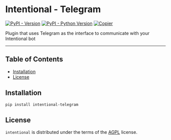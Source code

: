 # Intentional - Telegram

[![PyPI - Version](https://img.shields.io/pypi/v/intentional-telegram.svg)](https://pypi.org/project/intentional-telegram)
[![PyPI - Python Version](https://img.shields.io/pypi/pyversions/intentional-telegram.svg)](https://pypi.org/project/intentional-telegram)
[![Copier](https://img.shields.io/endpoint?url=https://raw.githubusercontent.com/copier-org/copier/master/img/badge/badge-grayscale-inverted-border-orange.json)](https://github.com/copier-org/copier)

Plugin that uses Telegram as the interface to communicate with your Intentional bot

-----

## Table of Contents

- [Installation](#installation)
- [License](#license)

## Installation

```console
pip install intentional-telegram
```

## License

`intentional` is distributed under the terms of the [AGPL](LICENSE.txt) license.
